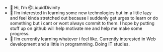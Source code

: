 - 👋 Hi, I’m @LiquidDivinity
- 👀 I’m interested in learning some new technologies but im a little lazy and feel kinda stretched out because i suddenly get urges to learn or do something
      but i cant or wont always commit to them. I hope by putting stuff up on github will help motivate me and help me make some progress.
- 🌱 I’m currently learning whatever i feel like. Currently interested in Web development and a little in programming. Doing IT studies.
<!---
LiquidDivinity/LiquidDivinity is a ✨ special ✨ repository because its `README.md` (this file) appears on your GitHub profile.
You can click the Preview link to take a look at your changes.
--->
